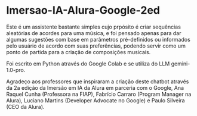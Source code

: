 # Imersao-IA-Alura-Google-2ed

Este é um assistente bastante simples cujo prpósito é criar sequências aleatórias de acordes para uma música, e foi pensado apenas para dar algumas sugestões com base em parâmetros pré-definidos ou informados pelo usuário de acordo com suas preferências, podendo servir como um ponto de partida para a criação de composições musicais.

Foi escrito em Python através do Google Colab e se utiliza do LLM gemini-1.0-pro.

Agradeço aos professores que inspiraram a criação deste chatbot através da 2a edição da Imersão em IA da Alura em parceria com o Google, Ana Raquel Cunha (Professora na FIAP), Fabrício Carraro (Program Manager na Alura), Luciano Martins (Developer Advocate no Google) e Paulo Silveira (CEO da Alura).
